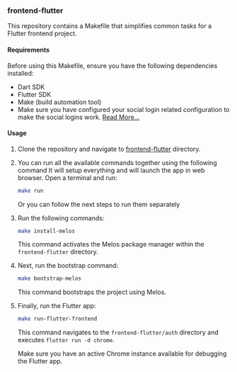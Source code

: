 ### frontend-flutter

This repository contains a Makefile that simplifies common tasks for a Flutter frontend project.

#### Requirements

Before using this Makefile, ensure you have the following dependencies installed:

- Dart SDK
- Flutter SDK
- Make (build automation tool)
- Make sure you have configured your social login related configuration to make the social logins work. [Read More...](./packages/auth/README.md)

#### Usage

1. Clone the repository and navigate to [frontend-flutter](../frontend-flutter/) directory.
2. You can run all the available commands together using the following command
   It will setup everything and will launch the app in web browser.
   Open a terminal and run:

   ```bash
   make run
   ```

   Or you can follow the next steps to run them separately

3. Run the following commands:

   ```bash
   make install-melos
   ```

   This command activates the Melos package manager within the `frontend-flutter` directory.

4. Next, run the bootstrap command:

   ```bash
   make bootstrap-melos
   ```

   This command bootstraps the project using Melos.

5. Finally, run the Flutter app:

   ```bash
   make run-flutter-frontend
   ```

   This command navigates to the `frontend-flutter/auth` directory and executes `flutter run -d chrome`.

   Make sure you have an active Chrome instance available for debugging the Flutter app.
